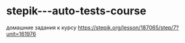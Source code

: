 ﻿# stepik---auto-tests-course
 домашние задания к курсу
https://stepik.org/lesson/187065/step/7?unit=161976
